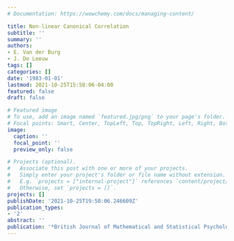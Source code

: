 ```yaml
---
# Documentation: https://wowchemy.com/docs/managing-content/

title: Non-linear Canonical Correlation
subtitle: ''
summary: ''
authors:
- E. Van der Burg
- J. De Leeuw
tags: []
categories: []
date: '1983-01-01'
lastmod: 2021-10-25T15:58:06-04:00
featured: false
draft: false

# Featured image
# To use, add an image named `featured.jpg/png` to your page's folder.
# Focal points: Smart, Center, TopLeft, Top, TopRight, Left, Right, BottomLeft, Bottom, BottomRight.
image:
  caption: ''
  focal_point: ''
  preview_only: false

# Projects (optional).
#   Associate this post with one or more of your projects.
#   Simply enter your project's folder or file name without extension.
#   E.g. `projects = ["internal-project"]` references `content/project/deep-learning/index.md`.
#   Otherwise, set `projects = []`.
projects: []
publishDate: '2021-10-25T19:58:06.246609Z'
publication_types:
- '2'
abstract: ''
publication: '*British Journal of Mathematical and Statistical Psychology*'
---
```


